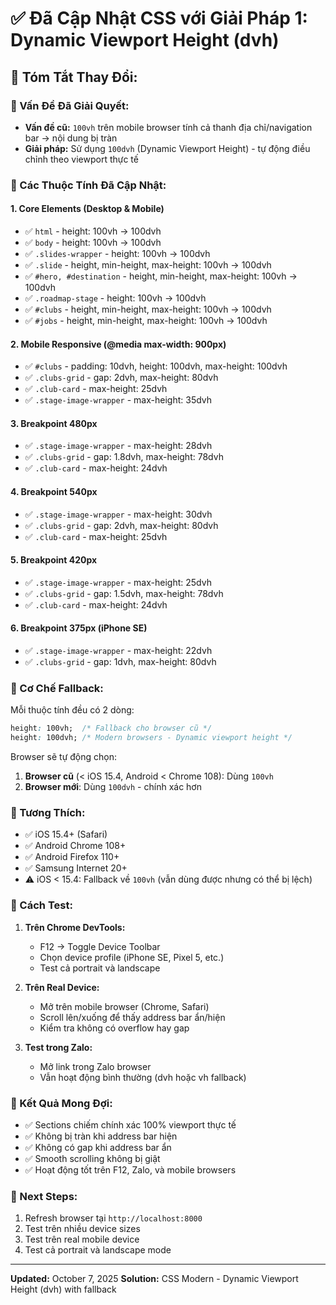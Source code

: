 # ✅ Đã Cập Nhật CSS với Giải Pháp 1: Dynamic Viewport Height (dvh)

## 📝 Tóm Tắt Thay Đổi:

### 🎯 Vấn Đề Đã Giải Quyết:
- **Vấn đề cũ:** `100vh` trên mobile browser tính cả thanh địa chỉ/navigation bar → nội dung bị tràn
- **Giải pháp:** Sử dụng `100dvh` (Dynamic Viewport Height) - tự động điều chỉnh theo viewport thực tế

### 📐 Các Thuộc Tính Đã Cập Nhật:

#### 1. **Core Elements** (Desktop & Mobile)
- ✅ `html` - height: 100vh → 100dvh
- ✅ `body` - height: 100vh → 100dvh
- ✅ `.slides-wrapper` - height: 100vh → 100dvh
- ✅ `.slide` - height, min-height, max-height: 100vh → 100dvh
- ✅ `#hero, #destination` - height, min-height, max-height: 100vh → 100dvh
- ✅ `.roadmap-stage` - height: 100vh → 100dvh
- ✅ `#clubs` - height, min-height, max-height: 100vh → 100dvh
- ✅ `#jobs` - height, min-height, max-height: 100vh → 100dvh

#### 2. **Mobile Responsive** (@media max-width: 900px)
- ✅ `#clubs` - padding: 10dvh, height: 100dvh, max-height: 100dvh
- ✅ `.clubs-grid` - gap: 2dvh, max-height: 80dvh
- ✅ `.club-card` - max-height: 25dvh
- ✅ `.stage-image-wrapper` - max-height: 35dvh

#### 3. **Breakpoint 480px**
- ✅ `.stage-image-wrapper` - max-height: 28dvh
- ✅ `.clubs-grid` - gap: 1.8dvh, max-height: 78dvh
- ✅ `.club-card` - max-height: 24dvh

#### 4. **Breakpoint 540px**
- ✅ `.stage-image-wrapper` - max-height: 30dvh
- ✅ `.clubs-grid` - gap: 2dvh, max-height: 80dvh
- ✅ `.club-card` - max-height: 25dvh

#### 5. **Breakpoint 420px**
- ✅ `.stage-image-wrapper` - max-height: 25dvh
- ✅ `.clubs-grid` - gap: 1.5dvh, max-height: 78dvh
- ✅ `.club-card` - max-height: 24dvh

#### 6. **Breakpoint 375px** (iPhone SE)
- ✅ `.stage-image-wrapper` - max-height: 22dvh
- ✅ `.clubs-grid` - gap: 1dvh, max-height: 80dvh

### 🔄 Cơ Chế Fallback:
Mỗi thuộc tính đều có 2 dòng:
```css
height: 100vh;  /* Fallback cho browser cũ */
height: 100dvh; /* Modern browsers - Dynamic viewport height */
```

Browser sẽ tự động chọn:
1. **Browser cũ** (< iOS 15.4, Android < Chrome 108): Dùng `100vh`
2. **Browser mới**: Dùng `100dvh` - chính xác hơn

### 📱 Tương Thích:
- ✅ iOS 15.4+ (Safari)
- ✅ Android Chrome 108+
- ✅ Android Firefox 110+
- ✅ Samsung Internet 20+
- ⚠️ iOS < 15.4: Fallback về `100vh` (vẫn dùng được nhưng có thể bị lệch)

### 🧪 Cách Test:

1. **Trên Chrome DevTools:**
   - F12 → Toggle Device Toolbar
   - Chọn device profile (iPhone SE, Pixel 5, etc.)
   - Test cả portrait và landscape

2. **Trên Real Device:**
   - Mở trên mobile browser (Chrome, Safari)
   - Scroll lên/xuống để thấy address bar ẩn/hiện
   - Kiểm tra không có overflow hay gap

3. **Test trong Zalo:**
   - Mở link trong Zalo browser
   - Vẫn hoạt động bình thường (dvh hoặc vh fallback)

### 🎨 Kết Quả Mong Đợi:
- ✅ Sections chiếm chính xác 100% viewport thực tế
- ✅ Không bị tràn khi address bar hiện
- ✅ Không có gap khi address bar ẩn
- ✅ Smooth scrolling không bị giật
- ✅ Hoạt động tốt trên F12, Zalo, và mobile browsers

### 🚀 Next Steps:
1. Refresh browser tại `http://localhost:8000`
2. Test trên nhiều device sizes
3. Test trên real mobile device
4. Test cả portrait và landscape mode

---
**Updated:** October 7, 2025
**Solution:** CSS Modern - Dynamic Viewport Height (dvh) with fallback

